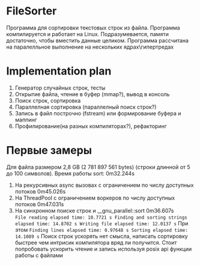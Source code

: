 # FileSorter
Программа для сортировки текстовых строк из файла. 
Программа компилируется и работает на Linux. 
Подразумевается, памяти достаточно, чтобы вместить данные целиком. 
Программа рассчитана на паралелльное выполнение на нескольких ядрах\гипертредах

# Implementation plan
1. Генератор случайных строк, тесты
2. Открытие файла, чтение в буфер (mmap?), вывод в консоль
3. Поиск строк, сортировка
4. Параллелная сортировка (параллелный поиск строк?)
5. Запись в файл построчно (fstream) или формирование буфера и маппинг
6. Профилирование(на разных компиляторах?), рефакторинг

# Первые замеры
Для файла размером 2,8 GB (2 781 897 561 bytes) (строки длинной от 5 до 100 символов). Время работы sort: 0m32.244s

1. На рекурсивных async вызовах с ограничением по числу доступных потоков 0m45.026s
2. На ThreadPool с ограничением воркеров по числу доступных потоков 0m47.031s
3. На синхронном поиске строк и __gnu_parallel::sort 0m36.607s  
`File reading elapsed time: 10.7721 s
Finding and sorting strings elapsed time: 14.8702 s
Writing file elapsed time: 12.0137 s`
При этом 
`Finding lines elapsed time: 0.97648 s
Sorting elapsed time: 14.1089 s`
Поиск строк ускорять нет смысла, написать сортировку быстрее чем интрисик компилятора вряд ли получится.
Стоит попробовать ускорить чтение и запись используя posix api функции работы с файлами




